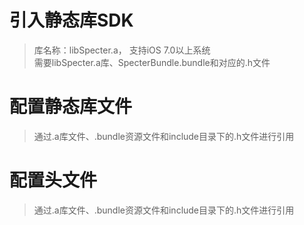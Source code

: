 # 引入静态库SDK

> 库名称：libSpecter.a， 支持iOS 7.0以上系统  
> 需要libSpecter.a库、SpecterBundle.bundle和对应的.h文件

# 配置静态库文件
> 通过.a库文件、.bundle资源文件和include目录下的.h文件进行引用

# 配置头文件
> 通过.a库文件、.bundle资源文件和include目录下的.h文件进行引用

